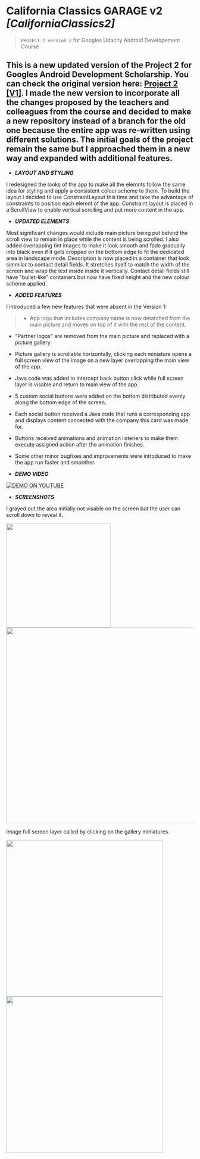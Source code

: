 # California Classics GARAGE v2 _[CaliforniaClassics2]_
>`PROJECT 2 version 2` for Googles Udacity Android Developement Course

This is a new updated version of the Project 2 for Googles Android Development Scholarship. You can check the original version here: [Project 2 [V1]](https://github.com/blackcathub/CaliforniaClassics). I made the new version to incorporate all the changes proposed by the teachers and colleagues from the course and decided to make a new repository instead of a branch for the old one because the entire app was re-written using different solutions. The initial goals of the project remain the same but I approached them in a new way and expanded with additional features.
----------------------------
* **_LAYOUT AND STYLING_**

I redesigned the looks of the app to make all the elemnts follow the same idea for styling and apply a consistent colour scheme to them. To build the layout I decided to use ConstraintLayout this time and take the advantage of constraints to position each elemnt of the app. Constraint layout is placed in a ScrollView to enable vertical scrolling and put more content in the app. 

* **_UPDATED ELEMENTS_**

Most significant changes would include main picture being put behind the scroll view to remain in place while the content is being scrolled. I also added overlapping tint images to make it look smooth and fade gradually into black even if it gets cropped on the bottom edge to fit the dedicated area in landscape mode. Description is now placed in a container that look simmilar to contact detail fields. It stretches itself to match the width of the screen and wrap the text inside inside it vertically. Contact detail fields still have "bullet-like" containers but now have fixed height and the new colour scheme applied. 

* **_ADDED FEATURES_**

I introduced a few new features that were absent in the Version 1:
>* App logo that includes company name is now detatched from the main picture and moves on top of it with the rest of the content.
* "Partner logos" are removed from the main picture and replaced with a picture gallery.
* Picture gallery is scrollable horizontally, clicking each miniature opens a full screen view of the image on a new layer overlapping the main view of the app.
* Java code was added to intercept back button click while full screen layer is visable and return to main view of the app.
* 5 custom social buttons were added on the bottom distributed evenly along the bottom edge of the screen.
* Each social button received a Java code that runs a corresponding app and displays content connected with the company this card was made for.
* Buttons received animations and animation listeners to make them execute assigned action after the animation finishes.
* Some other minor bugfixes and improvements were introduced to make the app run faster and smoother.

* **_DEMO VIDEO_**

[![DEMO ON YOUTUBE](https://img.youtube.com/vi/Z6e0Rp32f9g/0.jpg)](https://www.youtube.com/watch?v=Z6e0Rp32f9g)

* **_SCREENSHOTS_**

I grayed out the area initially not visable on the screen but the user can scroll down to reveal it.

<img src="https://cloud.githubusercontent.com/assets/25821037/23375374/78c13b90-fd28-11e6-8c2d-4ddadba0c953.png" align="center" width="280" > <img src="https://cloud.githubusercontent.com/assets/25821037/23375375/78c39d90-fd28-11e6-9bca-cf67280a85c6.png" align="center" width="525" >

Image full screen layer called by clicking on the gallery miniatures.

<img src="https://cloud.githubusercontent.com/assets/25821037/23375432/a4d6fcf6-fd28-11e6-9cfc-6958a9004cee.png" align="center" height="420" > <img src="https://cloud.githubusercontent.com/assets/25821037/23375433/a4dd9aa2-fd28-11e6-9586-22a84bc1a839.png" align="center" width="420" >

